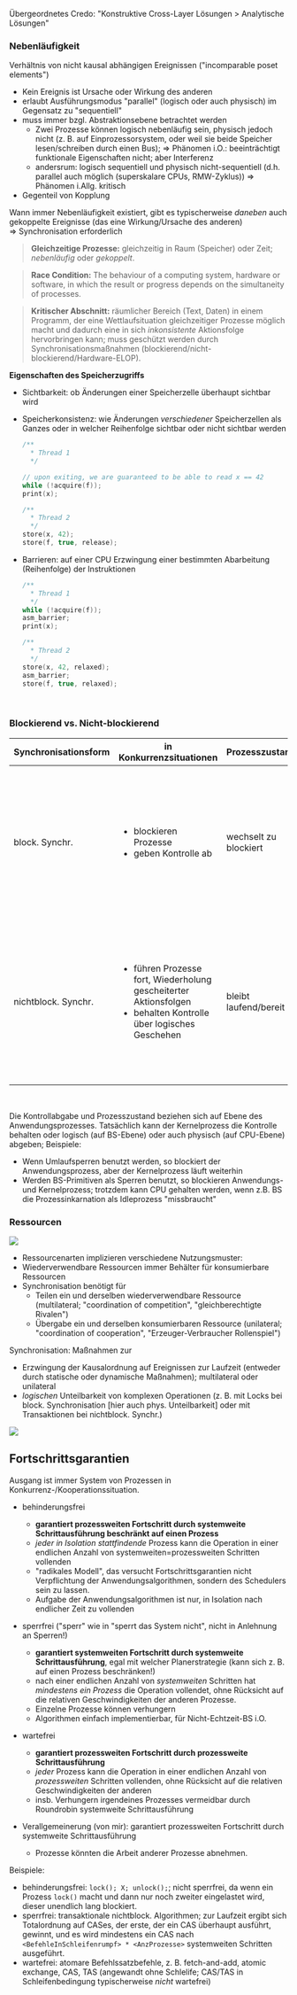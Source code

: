 Übergeordnetes Credo: "Konstruktive Cross-Layer Lösungen > Analytische Lösungen"

### Nebenläufigkeit

Verhältnis von nicht kausal abhängigen Ereignissen ("incomparable poset elements")

  - Kein Ereignis ist Ursache oder Wirkung des anderen
  - erlaubt Ausführungsmodus "parallel" (logisch oder auch physisch) im Gegensatz zu "sequentiell"
  - muss immer bzgl. Abstraktionsebene betrachtet werden
    - Zwei Prozesse können logisch nebenläufig sein, physisch jedoch nicht (z. B. auf Einprozessorsystem, oder weil sie beide Speicher lesen/schreiben durch einen Bus); ⇒ Phänomen i.O.: beeinträchtigt funktionale Eigenschaften nicht; aber Interferenz
    - andersrum: logisch sequentiell und physisch nicht-sequentiell (d.h. parallel auch möglich (superskalare CPUs, RMW-Zyklus)) ⇒ Phänomen i.Allg. kritisch
  - Gegenteil von Kopplung

Wann immer Nebenläufigkeit existiert, gibt es typischerweise *daneben* auch gekoppelte Ereignisse (das eine Wirkung/Ursache des anderen)<br>
⇒ Synchronisation erforderlich

> **Gleichzeitige Prozesse:** gleichzeitig in Raum (Speicher) oder Zeit;  *nebenläufig* oder *gekoppelt*.

> **Race Condition:** The behaviour of a computing system, hardware or software, in which the result or progress depends on the simultaneity of processes.

> **Kritischer Abschnitt:** räumlicher Bereich (Text, Daten) in einem Programm, der eine Wettlaufsituation gleichzeitiger Prozesse möglich macht und dadurch eine in sich *inkonsistente* Aktionsfolge hervorbringen kann; muss geschützt werden durch Synchronisationsmaßnahmen (blockierend/nicht-blockierend/Hardware-ELOP).

**Eigenschaften des Speicherzugriffs**

- Sichtbarkeit: ob Änderungen einer Speicherzelle überhaupt sichtbar wird
- Speicherkonsistenz: wie Änderungen *verschiedener* Speicherzellen als Ganzes oder in welcher Reihenfolge sichtbar oder nicht sichtbar werden

  ```c
  /**
    * Thread 1
    */

  // upon exiting, we are guaranteed to be able to read x == 42
  while (!acquire(f)); 
  print(x);

  /**
    * Thread 2
    */
  store(x, 42);
  store(f, true, release);
  ```

- Barrieren: auf einer CPU Erzwingung einer bestimmten Abarbeitung (Reihenfolge) der Instruktionen

  ```c
  /**
    * Thread 1
    */
  while (!acquire(f)); 
  asm_barrier;
  print(x);

  /**
    * Thread 2
    */
  store(x, 42, relaxed);
  asm_barrier;
  store(f, true, relaxed);
  ```

<br>

### Blockierend vs. Nicht-blockierend

| Synchronisationsform | in Konkurrenzsituationen  | Prozesszustand | Flair | Vorteile | Nachteile | Ausprägungen|
| -------------------- | ---------------------------------------- |-----|--|-|-|-|
| block. Synchr.       | <ul><li>blockieren Prozesse</li><li>geben Kontrolle ab</li></ul> | wechselt zu blockiert | pessimistisch | Sequenzieller Code übernehmbar, "nur mit Locks klammern" | <ul><li>Verklemmungen möglich</li><li>erhöhen Sequenzialität, reduzieren Nebenläufigkeit, behindern Parallelität</li><li>anfällig für Prioritätsverletzungen</li><li>eher grob (i.Vgl. zu einzelnen atomaren Befehlssatzbefehlen)</li></ul> | <ul><li>Sperren</li><li>Semaphore</li><li>Mutexe</li><li>Monitore</li></ul> |
| nichtblock. Synchr.  | <ul><li>führen Prozesse fort, Wiederholung gescheiterter Aktionsfolgen</li><li>behalten Kontrolle über logisches Geschehen</li></ul> | bleibt laufend/bereit | optimistisch | minimalinvasiv | <ul><li>Live locks</li><li>Verhungern</li><li>Kompliziertere Softwarearchitekturen (konstrukt. Achse) und Algorithmen (transakt. Achse; Multiwort-Updates)</li><li>Skaliert sehr schlecht, wenn Datenstrukturen ausgebaut werden (LIFO/FIFO-Liste zu allg. Liste)</li></ul> | <ul><li>ISA ELOPs</li><li>Transaktionaler Code</li></ul> |

<br>

Die Kontrollabgabe und Prozesszustand beziehen sich auf Ebene des Anwendungsprozesses.
Tatsächlich kann der Kernelprozess die Kontrolle behalten oder logisch (auf BS-Ebene) oder auch physisch (auf CPU-Ebene) abgeben; Beispiele:

  - Wenn Umlaufsperren benutzt werden, so blockiert der Anwendungsprozess, aber der Kernelprozess läuft weiterhin
  - Werden BS-Primitiven als Sperren benutzt, so blockieren Anwendungs- und Kernelprozess; trotzdem kann CPU gehalten werden, wenn z.B. BS die Prozessinkarnation als Idleprozess "missbraucht"

### Ressourcen

![](./media/_nice_slide-lec2-types-of-resources.png)

- Ressourcenarten implizieren verschiedene Nutzungsmuster:
- Wiederverwendbare Ressourcen immer Behälter für konsumierbare Ressourcen
- Synchronisation benötigt für
  - Teilen ein und derselben wiederverwendbare Ressource (multilateral; "coordination of competition", "gleichberechtigte Rivalen")
  - Übergabe ein und derselben konsumierbaren Ressource (unilateral; "coordination of cooperation", "Erzeuger-Verbraucher Rollenspiel")

Synchronisation: Maßnahmen zur

  - Erzwingung der Kausalordnung auf Ereignissen zur Laufzeit (entweder durch statische oder dynamische Maßnahmen); multilateral oder unilateral
  - *logischen* Unteilbarkeit von komplexen Operationen (z. B. mit Locks bei block. Synchronisation \[hier auch phys. Unteilbarkeit\] oder mit Transaktionen bei nichtblock. Synchr.)

![](./media/_nice_slide-lec2-types-of-synchronization.png)

## Fortschrittsgarantien

Ausgang ist immer System von Prozessen in Konkurrenz-/Kooperationssituation.

- behinderungsfrei
  - **garantiert prozessweiten Fortschritt durch systemweite Schrittausführung beschränkt auf einen Prozess**
  - *jeder in Isolation stattfindende* Prozess kann die Operation in einer endlichen Anzahl von systemweiten=prozessweiten Schritten vollenden
  - "radikales Modell", das versucht Fortschrittsgarantien nicht Verpflichtung der Anwendungsalgorithmen, sondern des Schedulers sein zu lassen.
  - Aufgabe der Anwendungsalgorithmen ist nur, in Isolation nach endlicher Zeit zu vollenden


- sperrfrei ("sperr" wie in "sperrt das System nicht", nicht in Anlehnung an Sperren!)
  - **garantiert systemweiten Fortschritt durch systemweite Schrittausführung**, egal mit welcher Planerstrategie (kann sich z. B. auf einen Prozess beschränken!)
  - nach einer endlichen Anzahl von *systemweiten* Schritten hat *mindestens ein Prozess* die Operation vollendet, ohne Rücksicht auf die relativen Geschwindigkeiten der anderen Prozesse.
  - Einzelne Prozesse können verhungern
  - Algorithmen einfach implementierbar, für Nicht-Echtzeit-BS i.O.

- wartefrei
  - **garantiert prozessweiten Fortschritt durch prozessweite Schrittausführung**
  - *jeder* Prozess kann die Operation in einer endlichen Anzahl von *prozessweiten* Schritten vollenden, ohne Rücksicht auf die relativen Geschwindigkeiten der anderen
  - insb. Verhungern irgendeines Prozesses vermeidbar durch Roundrobin systemweite Schrittausführung 

- Verallgemeinerung (von mir): garantiert prozessweiten Fortschritt durch systemweite Schrittausführung
  - Prozesse könnten die Arbeit anderer Prozesse abnehmen.

Beispiele:
  - behinderungsfrei: `lock(); X; unlock();`; nicht sperrfrei, da wenn ein Prozess `lock()` macht und dann nur noch zweiter eingelastet wird, dieser unendlich lang blockiert.
  - sperrfrei: transaktionale nichtblock. Algorithmen; zur Laufzeit ergibt sich Totalordnung auf CASes, der erste, der ein CAS überhaupt ausführt, gewinnt, und es wird mindestens ein CAS nach `<BefehleInSchleifenrumpf> * <AnzProzesse>` systemweiten Schritten ausgeführt.
  - wartefrei: atomare Befehlssatzbefehle, z. B. fetch-and-add, atomic exchange, CAS, TAS (angewandt ohne Schlelife; CAS/TAS in Schleifenbedingung typischerweise *nicht* wartefrei)